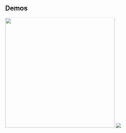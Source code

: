 ## Demos

<img src="https://github.com/WataruMaeda/swift-objc-practice/blob/master/try_page_menu/gifs/sample-1.gif" width="350">
<img src="https://github.com/WataruMaeda/swift-objc-practice/blob/master/try_page_menu/gifs/sample-2.gif">

